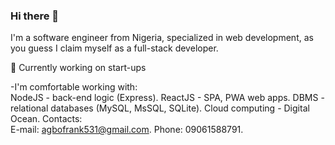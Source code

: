 ### Hi there 👋

I'm a software engineer from Nigeria, specialized in web development, as you guess I claim myself as a full-stack developer.

🔭 Currently working on start-ups

-I'm comfortable working with:  
NodeJS - back-end logic (Express). 
ReactJS - SPA, PWA web apps. 
DBMS - relational databases (MySQL, MsSQL, SQLite). 
Cloud computing - Digital Ocean. 
Contacts:  
E-mail: agbofrank531@gmail.com. 
Phone: 09061588791. 
<!--
**Agbo-Frank/Agbo-Frank** is a ✨ _special_ ✨ repository because its `README.md` (this file) appears on your GitHub profile.

Here are some ideas to get you started:

- 🔭 I’m currently working on ...
- 🌱 I’m currently learning ...
- 👯 I’m looking to collaborate on ...
- 🤔 I’m looking for help with ...
- 💬 Ask me about ...
- 📫 How to reach me: ...
- 😄 Pronouns: ...
- ⚡ Fun fact: ...
-->
